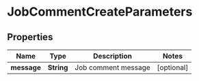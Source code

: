

# JobCommentCreateParameters

## Properties

Name | Type | Description | Notes
------------ | ------------- | ------------- | -------------
**message** | **String** | Job comment message |  [optional]




